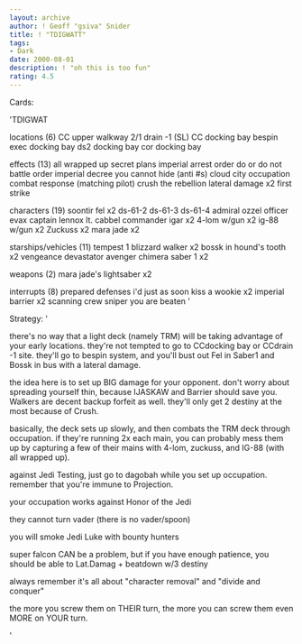 ```yaml
---
layout: archive
author: ! Geoff "gsiva" Snider
title: ! "TDIGWATT"
tags:
- Dark
date: 2000-08-01
description: ! "oh this is too fun"
rating: 4.5
---
```

Cards: 

'TDIGWAT

locations (6)
CC upper walkway 2/1 drain -1 (SL)
CC docking bay
bespin
exec docking bay
ds2 docking bay
cor docking bay

effects (13)
all wrapped up
secret plans
imperial arrest order
do or do not
battle order
imperial decree
you cannot hide (anti #s)
cloud city occupation
combat response (matching pilot)
crush the rebellion
lateral damage x2
first strike

characters (19)
soontir fel x2
ds-61-2
ds-61-3
ds-61-4
admiral ozzel
officer evax
captain lennox
lt. cabbel
commander igar x2
4-lom w/gun x2
ig-88 w/gun x2
Zuckuss x2
mara jade x2

starships/vehicles (11)
tempest 1
blizzard walker x2
bossk in hound's tooth x2
vengeance
devastator
avenger
chimera
saber 1 x2

weapons (2)
mara jade's lightsaber x2

interrupts (8)
prepared defenses
i'd just as soon kiss a wookie x2
imperial barrier x2
scanning crew
sniper
you are beaten
'

Strategy: '

there's no way that a light deck (namely TRM) will be taking advantage of your early locations.  they're not tempted to go to CCdocking bay or CCdrain -1 site.  they'll go to bespin system, and you'll bust out Fel in Saber1 and Bossk in bus with a lateral damage.

the idea here is to set up BIG damage for your opponent.  don't worry about spreading yourself thin, because IJASKAW and Barrier should save you.  Walkers are decent backup forfeit as well.	they'll only get 2 destiny at the most because of Crush.

basically, the deck sets up slowly, and then combats the TRM deck through occupation.  if they're running 2x each main, you can probably mess them up by capturing a few of their mains with 4-lom, zuckuss, and IG-88 (with all wrapped up).

against Jedi Testing, just go to dagobah while you set up occupation.  remember that you're immune to Projection.

your occupation works against Honor of the Jedi

they cannot turn vader (there is no vader/spoon)

you will smoke Jedi Luke with bounty hunters

super falcon CAN be a problem, but if you have enough patience, you should be able to Lat.Damag + beatdown w/3 destiny

always remember  it's all about "character removal" and "divide and conquer"

the more you screw them on THEIR turn, the more you can screw them even MORE on YOUR turn.


'